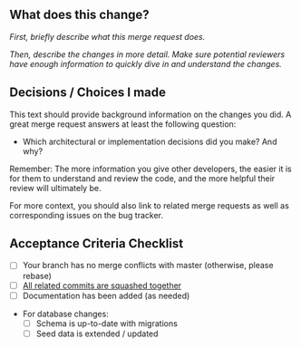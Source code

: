 ## What does this change?
*First, briefly describe what this merge request does.*

*Then, describe the changes in more detail.*
*Make sure potential reviewers have enough information to quickly dive in and understand the changes.*

## Decisions / Choices I made
This text should provide background information on the changes you did. A great merge request answers at least the following question:
- Which architectural or implementation decisions did you make? And why?

Remember: The more information you give other developers, the easier it is for them to understand and review the code, and the more helpful their review will ultimately be.

For more context, you should also link to related merge requests as well as corresponding issues on the bug tracker.

## Acceptance Criteria Checklist

- [ ] Your branch has no merge conflicts with master (otherwise, please rebase)
- [ ] [All related commits are squashed together](https://git-scm.com/book/en/v2/Git-Tools-Rewriting-History#Squashing-Commits)
- [ ] Documentation has been added (as needed)
- For database changes:
  - [ ] Schema is up-to-date with migrations
  - [ ] Seed data is extended / updated
